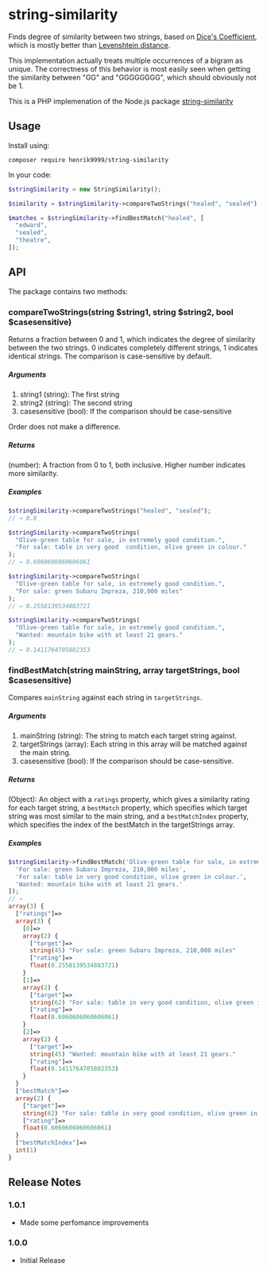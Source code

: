 # string-similarity

Finds degree of similarity between two strings, based on [Dice's Coefficient](http://en.wikipedia.org/wiki/S%C3%B8rensen%E2%80%93Dice_coefficient), which is mostly better than [Levenshtein distance](http://en.wikipedia.org/wiki/Levenshtein_distance).

This implementation actually treats multiple occurrences of a bigram as unique. The correctness of this behavior is most easily seen when getting the similarity between "GG" and "GGGGGGGG", which should obviously not be 1.

This is a PHP implemenation of the Node.js package [string-similarity](https://github.com/aceakash/string-similarity)

## Usage
Install using:

```shell
composer require henrik9999/string-similarity
```

In your code:

```php
$stringSimilarity = new StringSimilarity();

$similarity = $stringSimilarity->compareTwoStrings("healed", "sealed");

$matches = $stringSimilarity->findBestMatch("healed", [
  "edward",
  "sealed",
  "theatre",
]);
```

## API

The package contains two methods:

### compareTwoStrings(string $string1, string $string2, bool $casesensitive)

Returns a fraction between 0 and 1, which indicates the degree of similarity between the two strings. 0 indicates completely different strings, 1 indicates identical strings. The comparison is case-sensitive by default.

##### Arguments

1. string1 (string): The first string
2. string2 (string): The second string
2. casesensitive (bool): If the comparison should be case-sensitive

Order does not make a difference.

##### Returns

(number): A fraction from 0 to 1, both inclusive. Higher number indicates more similarity.

##### Examples

```php
$stringSimilarity->compareTwoStrings("healed", "sealed");
// → 0.8

$stringSimilarity->compareTwoStrings(
  "Olive-green table for sale, in extremely good condition.",
  "For sale: table in very good  condition, olive green in colour."
);
// → 0.6060606060606061

$stringSimilarity->compareTwoStrings(
  "Olive-green table for sale, in extremely good condition.",
  "For sale: green Subaru Impreza, 210,000 miles"
);
// → 0.2558139534883721

$stringSimilarity->compareTwoStrings(
  "Olive-green table for sale, in extremely good condition.",
  "Wanted: mountain bike with at least 21 gears."
);
// → 0.1411764705882353
```

### findBestMatch(string mainString, array targetStrings, bool $casesensitive)

Compares `mainString` against each string in `targetStrings`.

##### Arguments

1. mainString (string): The string to match each target string against.
2. targetStrings (array): Each string in this array will be matched against the main string.
3. casesensitive (bool): If the comparison should be case-sensitive.

##### Returns

(Object): An object with a `ratings` property, which gives a similarity rating for each target string, a `bestMatch` property, which specifies which target string was most similar to the main string, and a `bestMatchIndex` property, which specifies the index of the bestMatch in the targetStrings array.

##### Examples

```php
$stringSimilarity->findBestMatch('Olive-green table for sale, in extremely good condition.', [
  'For sale: green Subaru Impreza, 210,000 miles',
  'For sale: table in very good condition, olive green in colour.',
  'Wanted: mountain bike with at least 21 gears.'
]);
// →
array(3) {
  ["ratings"]=>
  array(3) {
    [0]=>
    array(2) {
      ["target"]=>
      string(45) "For sale: green Subaru Impreza, 210,000 miles"
      ["rating"]=>
      float(0.2558139534883721)
    }
    [1]=>
    array(2) {
      ["target"]=>
      string(62) "For sale: table in very good condition, olive green in colour."
      ["rating"]=>
      float(0.6060606060606061)
    }
    [2]=>
    array(2) {
      ["target"]=>
      string(45) "Wanted: mountain bike with at least 21 gears."
      ["rating"]=>
      float(0.1411764705882353)
    }
  }
  ["bestMatch"]=>
  array(2) {
    ["target"]=>
    string(62) "For sale: table in very good condition, olive green in colour."
    ["rating"]=>
    float(0.6060606060606061)
  }
  ["bestMatchIndex"]=>
  int(1)
}
```

## Release Notes

### 1.0.1
- Made some perfomance improvements

### 1.0.0
- Initial Release